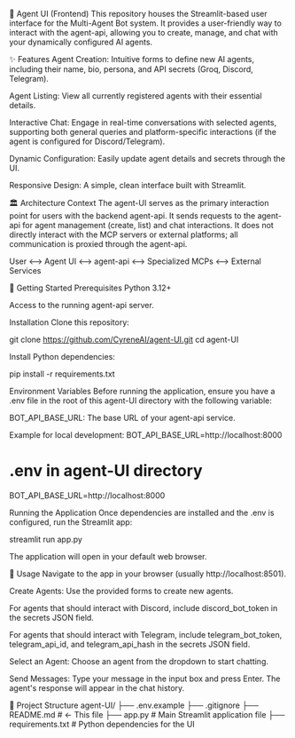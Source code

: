 🤖 Agent UI (Frontend)
This repository houses the Streamlit-based user interface for the Multi-Agent Bot system. It provides a user-friendly way to interact with the agent-api, allowing you to create, manage, and chat with your dynamically configured AI agents.

✨ Features
Agent Creation: Intuitive forms to define new AI agents, including their name, bio, persona, and API secrets (Groq, Discord, Telegram).

Agent Listing: View all currently registered agents with their essential details.

Interactive Chat: Engage in real-time conversations with selected agents, supporting both general queries and platform-specific interactions (if the agent is configured for Discord/Telegram).

Dynamic Configuration: Easily update agent details and secrets through the UI.

Responsive Design: A simple, clean interface built with Streamlit.

🏛️ Architecture Context
The agent-UI serves as the primary interaction point for users with the backend agent-api. It sends requests to the agent-api for agent management (create, list) and chat interactions. It does not directly interact with the MCP servers or external platforms; all communication is proxied through the agent-api.

User <--> Agent UI <--> agent-api <--> Specialized MCPs <--> External Services

🚀 Getting Started
Prerequisites
Python 3.12+

Access to the running agent-api server.

Installation
Clone this repository:

git clone https://github.com/CyreneAI/agent-UI.git
cd agent-UI

Install Python dependencies:

pip install -r requirements.txt

Environment Variables
Before running the application, ensure you have a .env file in the root of this agent-UI directory with the following variable:

BOT_API_BASE_URL: The base URL of your agent-api service.

Example for local development: BOT_API_BASE_URL=http://localhost:8000

# .env in agent-UI directory
BOT_API_BASE_URL=http://localhost:8000

Running the Application
Once dependencies are installed and the .env is configured, run the Streamlit app:

streamlit run app.py

The application will open in your default web browser.

🧪 Usage
Navigate to the app in your browser (usually http://localhost:8501).

Create Agents: Use the provided forms to create new agents.

For agents that should interact with Discord, include discord_bot_token in the secrets JSON field.

For agents that should interact with Telegram, include telegram_bot_token, telegram_api_id, and telegram_api_hash in the secrets JSON field.

Select an Agent: Choose an agent from the dropdown to start chatting.

Send Messages: Type your message in the input box and press Enter. The agent's response will appear in the chat history.

📁 Project Structure
agent-UI/
├── .env.example
├── .gitignore
├── README.md           # <- This file
├── app.py              # Main Streamlit application file
├── requirements.txt    # Python dependencies for the UI


